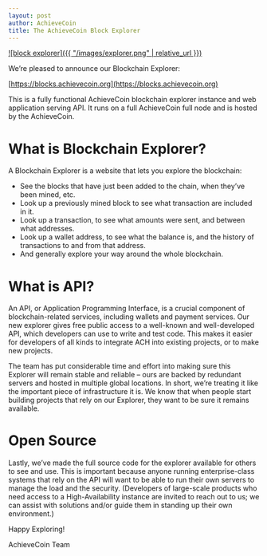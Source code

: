 ```yaml
---
layout: post
author: AchieveCoin
title: The AchieveCoin Block Explorer
---
```


[![block explorer]({{ "/images/explorer.png" | relative_url }})](https://blocks.achievecoin.org)

We’re pleased to announce our Blockchain Explorer:

[https://blocks.achievecoin.org](https://blocks.achievecoin.org)

This is a fully functional AchieveCoin blockchain explorer instance and web application serving API. It runs on a full AchieveCoin full node and is hosted by the AchieveCoin.

# What is Blockchain Explorer?

A Blockchain Explorer is a website that lets you explore the blockchain:

- See the blocks that have just been added to the chain, when they’ve been mined, etc.
- Look up a previously mined block to see what transaction are included in it.
- Look up a transaction, to see what amounts were sent, and between what addresses.
- Look up a wallet address, to see what the balance is, and the history of transactions to and from that address.
- And generally explore your way around the whole blockchain.


# What is API?

An API, or Application Programming Interface, is a crucial component of blockchain-related services, including wallets and payment services. Our new explorer gives free public access to a well-known and well-developed API, which developers can use to write and test code. This makes it easier for developers of all kinds to integrate ACH into existing projects, or to make new projects.

The team has put considerable time and effort into making sure this Explorer will remain stable and reliable – ours are backed by redundant servers and hosted in multiple global locations. In short, we’re treating it like the important piece of infrastructure it is. We know that when people start building projects that rely on our Explorer, they want to be sure it remains available.

# Open Source
Lastly, we’ve made the full source code for the explorer available for others to see and use. This is important because anyone running enterprise-class systems that rely on the API will want to be able to run their own servers to manage the load and the security. (Developers of large-scale products who need access to a High-Availability instance are invited to reach out to us; we can assist with solutions and/or guide them in standing up their own environment.)



Happy Exploring!

AchieveCoin Team
